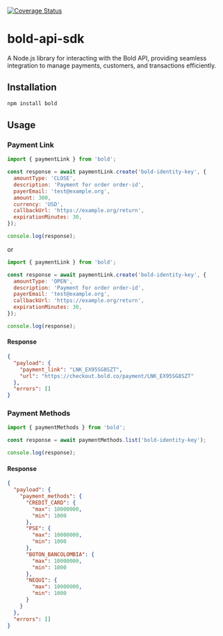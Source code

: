 [![Coverage Status](https://coveralls.io/repos/github/boterop/bold/badge.svg?branch=main)](https://coveralls.io/github/boterop/bold?branch=main)

# bold-api-sdk

A Node.js library for interacting with the Bold API, providing seamless integration to manage payments, customers, and transactions efficiently.

## Installation

```bash
npm install bold
```

## Usage

### Payment Link

```js
import { paymentLink } from 'bold';

const response = await paymentLink.create('bold-identity-key', {
  amountType: 'CLOSE',
  description: 'Payment for order order-id',
  payerEmail: 'test@example.org',
  amount: 300,
  currency: 'USD',
  callbackUrl: 'https://example.org/return',
  expirationMinutes: 30,
});

console.log(response);
```

or

```js
import { paymentLink } from 'bold';

const response = await paymentLink.create('bold-identity-key', {
  amountType: 'OPEN',
  description: 'Payment for order order-id',
  payerEmail: 'test@example.org',
  callbackUrl: 'https://example.org/return',
  expirationMinutes: 30,
});

console.log(response);
```

#### Response

```json
{
  "payload": {
    "payment_link": "LNK_EX95SG8SZT",
    "url": "https://checkout.bold.co/payment/LNK_EX95SG8SZT"
  },
  "errors": []
}
```

### Payment Methods

```js
import { paymentMethods } from 'bold';

const response = await paymentMethods.list('bold-identity-key');

console.log(response);
```

#### Response

```json
{
  "payload": {
    "payment_methods": {
      "CREDIT_CARD": {
        "max": 10000000,
        "min": 1000
      },
      "PSE": {
        "max": 10000000,
        "min": 1000
      },
      "BOTON_BANCOLOMBIA": {
        "max": 10000000,
        "min": 1000
      },
      "NEQUI": {
        "max": 10000000,
        "min": 1000
      }
    }
  },
  "errors": []
}
```
